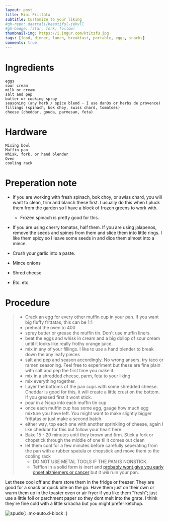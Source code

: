 ```yaml
---
layout: post
title: Mini Frittata
subtitle: Customize to your liking 
#gh-repo: daattali/beautiful-jekyll
#gh-badge: [star, fork, follow]
thumbnail-img: https://i.imgur.com/ktItsfQ.jpg
tags: [food, dinner, lunch, breakfast, portable, eggs, snacks]
comments: true
---
```


# Ingredients

```
eggs
sour cream
milk or cream
salt and pep
butter or cooking spray
seasoning (any herb / spice blend - I use danOs or herbs de provence)
fillings (spinach, bok choy, swiss chard, tomatoes)
cheese (cheddar, gouda, parmesan, feta)
```

# Hardware

```
Mixing bowl
Muffin pan
Whisk, fork, or hand blender
Oven
cooling rack
```

# Preperation note

- If you are working with fresh spinach, bok choy, or swiss chard, you will want to clean, trim and blanch these first. I usually do this when I pluck them from the garden so I have a block of frozen greens to work with. 
    - Frozen spinach is pretty good for this.
    
- If you are using cherry tomatos, half them. 
If you are using jalapenos, remove the seeds and spines from them and slice them into little rings. I like them spicy so I leave some seeds in and dice them almost into a mince. 
- Crush your garlic into a paste. 
- Mince onions
- Shred cheese
- Etc. etc.

# Procedure

> - Crack an egg for every other muffin cup in your pan. If you want big fluffy frittatas, this can be 1:1
> - preheat the oven to 400
> - spray butter or grease the muffin tin. Don't use muffin liners.
> - beat the eggs and whisk in cream and a big dollop of sour cream until it looks like really frothy orange juice. 
> - mix in any of your fillings. I like to use a hand blender to break down the any leafy pieces
> - salt and pep and season accordingly. No wrong ansers, try taco or ramen seasoning. Feel free to experiment but these are fine plain with salt and pep the first time you make it.
> - mix in a shredded cheese, parm, feta to your liking
> - mix everything together. 
> - Layer the bottoms of the pan cups with some shredded cheese. Cheddar is good for this, it will create a little crust on the bottom. If you greased first it wont stick.
> - pour in a ¼cup into each muffin tin cup
> - once each muffin cup has some egg, gauge how much egg mixture you have left. You might want to make slightly bigger frittatas or just make a second batch.
> - either way, top each one with another sprinkling of cheese, again I like cheddar for this but follow your heart here.
> - Bake 15 - 20 minutes until they brown and firm. Stick a fork or chopstick through the middle of one til it comes out clean
> - let them cool for a few minutes before carefully seperating from the pan with a rubber spatula or chopstick and move them to the cooling rack
>   - DO NOT USE METAL TOOLS IF THE PAN IS NONSTICK.
>   - Tefflon in a solid form is inert and [probably wont give you early onset alzhiemers or cancer](https://www.youtube.com/watch?v=5FNNKhVoUu8) but it _will_ ruin your pan.

Let these cool off and them store them in the fridge or freezer. They are good for a snack or quick bite on the go. Have them just on their own or warm them up in the toaster oven or air fryer if you like them "fresh"; just use a little foil or parchment paper so they dont melt into the grate. I think they're fine cold with a little sriracha but you might prefer ketchup.

![spuds](https://i.imgur.com/ktItsfQ.jpg){: .mx-auto.d-block :}
